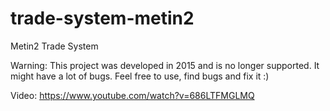 # trade-system-metin2
 Metin2 Trade System

Warning: This project was developed in 2015 and is no longer supported. It might have a lot of bugs. Feel free to use, find bugs and fix it :)

Video: https://www.youtube.com/watch?v=686LTFMGLMQ
